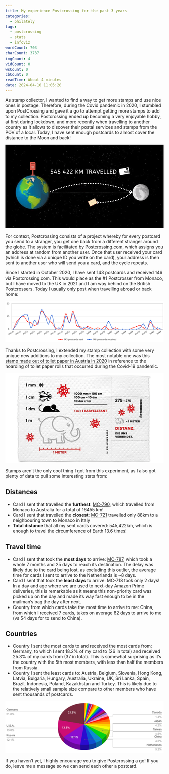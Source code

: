 ```yaml
---
title: My experience Postcrossing for the past 3 years
categories:
  - philately
tags:
  - postcrossing
  - stats
  - infoviz
wordCount: 703
charCount: 3737
imgCount: 4
vidCount: 0
wsCount: 0
cbCount: 0
readTime: About 4 minutes
date: 2024-04-10 11:05:20
---
```


As stamp collector, I wanted to find a way to get more stamps and use nice ones in postage. Therefore, during the Covid pandemic in 2020, I stumbled upon PostCrossing and gave it a go to attempt getting more stamps to add to my collection. Postcrossing ended up becoming a very enjoyable hobby, at first during lockdown, and more recently when travelling to another country as it allows to discover their postal services and stamps from the POV of a local. Today, I have sent enough postcards to almost cover the distance to the Moon and back!

![Infographic showing the cummulative distance all my sent postcards travelled, which is 545422 km](./Postcrossing-three-years/infographic.png)

<!--more-->

For context, Postcrossing consists of a project whereby for every postcard you send to a stranger, you get one back from a different stranger around the globe. The system is facilitated by [Postcrossing.com](http://Postcrossing.com), which assigns you an address at random from another user. Once that user received your card (which is done via a unique ID you write on the card), your address is then sent to another user who will send you a card, and the cycle repeats.

Since I started in October 2020, I have sent 143 postcards and received 146 via Postcrossing.com. This would place as the #1 Postcrosser from Monaco, but I have moved to the UK in 2021 and I am way behind on the British Postcrossers. Today I usually only post when travelling abroad or back home:

![Time series showing the monthly amount of postcards I sent and received since October 2020](./Postcrossing-three-years/time_series.png)

Thanks to Postcrossing, I extended my stamp collection with some very unique new additions to my collection. The most notable one was this [stamp made out of toilet paper in Austria in 2020](https://www.ncbi.nlm.nih.gov/pmc/articles/PMC9433919/) in reference to the hoarding of toilet paper rolls that occurred during the Covid-19 pandemic.

![Screenshot of the covid-19 stamp made from toilet paper by the Austrian post office](./Postcrossing-three-years/austria_covid_stamp.png)

Stamps aren’t the only cool thing I got from this experiment, as I also got plenty of data to pull some interesting stats from: 

## Distances
  - Card I sent that travelled the **furthest**: [MC-790](https://www.postcrossing.com/postcards/MC-790), which travelled from Monaco to Australia for a total of 16455 km!
  - Card I sent that travelled the **closest**: [MC-721](https://www.postcrossing.com/postcards/MC-721) travelled only 88km to a neighbouring town to Monaco in Italy
  - **Total distance** that all my sent cards covered: 545,422km, which is enough to travel the circumference of Earth 13.6 times!

## Travel time
  - Card I sent that took the **most days** to arrive: [MC-787](https://www.postcrossing.com/postcards/MC-787), which took a whole 7 months and 25 days to reach its destination. The delay was likely due to the card being lost, as excluding this outlier, the average time for cards I sent to arrive to the Netherlands is ~8 days.
  - Card I sent that took the **least days** to arrive: MC-718 took only 2 days! In a day and age where we are used to next-day Amazon Prime deliveries, this is remarkable as it means this non-priority card was picked up on the day and made its way fast enough to be in the mailman’s bag the day after next.
  - Country from which cards take the most time to arrive to me: China, from which I received 7 cards, takes on average 82 days to arrive to me (vs 54 days for to send to China).

## Countries
  - Country I sent the most cards to and received the most cards from: Germany, to which I sent 18.2% of my card to (26 in total) and received 25.3% of my cards from (37 in total). This is somewhat surprising as it’s the country with the 5th most members, with less than half the members from Russia.
  - Country I sent the least cards to: Austria, Belgium, Slovenia, Hong Kong, Latvia, Bulgaria, Hungary, Australia, Ukraine, UK, Sri Lanka, Spain, Brazil, Indonesia, Poland, Kazakhstan and Turkey. This is likely due to the relatively small sample size compare to other members who have sent thousands of postcards.

![Pie chart showing the distribution of countries I sent/received the most postcards to/from](./Postcrossing-three-years/pie_chart.png)

If you haven’t yet, I highly encourage you to give Postcrossing a go! If you do, leave me a message so we can send each other a postcard.